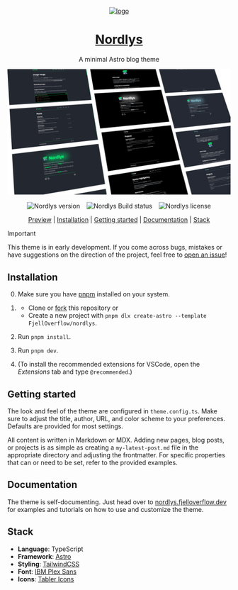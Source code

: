 <p align="center">
  <a href="https://nordlys.fjelloverflow.dev">
    <img alt="logo" src="./public/favicon.svg" height="64">
  </a>
</p>

<h1 align="center">
  <a href="https://nordlys.fjelloverflow.dev">Nordlys</a>
</h1>

<p align="center">
  A minimal Astro blog theme
</p>

![Preview](./public/preview.png)

<p align="center">
  <picture>
    <source media="(prefers-color-scheme: light)" srcset="https://img.shields.io/github/package-json/v/FjellOverflow/Nordlys?label=Version&labelColor=000000&color=success">
    <source media="(prefers-color-scheme: dark)" srcset="https://img.shields.io/github/package-json/v/FjellOverflow/Nordlys?label=Version&labelColor=ffffff&color=success">
    <img alt="Nordlys version">
  </picture>
  &ensp;
  <picture>
    <source media="(prefers-color-scheme: light)" srcset="https://img.shields.io/github/actions/workflow/status/FjellOverflow/Nordlys/cd.yaml?branch=main&label=Build&labelColor=000000">
    <source media="(prefers-color-scheme: dark)" srcset="https://img.shields.io/github/actions/workflow/status/FjellOverflow/Nordlys/cd.yaml?branch=main&label=Build&labelColor=ffffff">
    <img alt="Nordlys Build status">
  </picture>
  &ensp;
  <picture>
    <source media="(prefers-color-scheme: light)" srcset="https://img.shields.io/github/license/FjellOverflow/Nordlys?label=License&labelColor=000000&color=success">
    <source media="(prefers-color-scheme: dark)" srcset="https://img.shields.io/github/license/FjellOverflow/Nordlys?label=License&labelColor=ffffff&color=success">
    <img alt="Nordlys license">
  </picture>
</p>

<p align="center">
  <a href="https://nordlys.fjelloverflow.dev">Preview</a> |
  <a href="#installation">Installation</a> |
  <a href="#getting-started">Getting started</a> |
  <a href="#documentation">Documentation</a> |
  <a href="#stack">Stack</a>
</p>

> [!IMPORTANT]  
> This theme is in early development. If you come across bugs, mistakes or have suggestions on the direction of the project, feel free to [open an issue](https://github.com/FjellOverflow/nordlys/issues/new/choose)!

## Installation

0. Make sure you have [pnpm](https://pnpm.io/installation) installed on your system.

1. - Clone or [fork](https://github.com/new?template_name=nordlys&template_owner=FjellOverflow) this repository or
   - Create a new project with `pnpm dlx create-astro --template FjellOverflow/nordlys`.

2. Run `pnpm install`.

3. Run `pnpm dev`.

4. (To install the recommended extensions for VSCode, open the _Extensions_ tab and type `@recommended`.)

## Getting started

The look and feel of the theme are configured in `theme.config.ts`. Make sure to adjust the title, author, URL, and color scheme to your preferences. Defaults are provided for most settings.

All content is written in Markdown or MDX. Adding new pages, blog posts, or projects is as simple as creating a `my-latest-post.md` file in the appropriate directory and adjusting the frontmatter. For specific properties that can or need to be set, refer to the provided examples.

## Documentation

The theme is self-documenting. Just head over to [nordlys.fjelloverflow.dev](https://nordlys.fjelloverflow.dev/posts/) for examples and tutorials on how to use and customize the theme.

## Stack

- **Language**: TypeScript
- **Framework**: [Astro](https://astro.build/)
- **Styling**: [TailwindCSS](https://tailwindcss.com/)
- **Font**: [IBM Plex Sans](https://fonts.google.com/specimen/IBM+Plex+Sans)
- **Icons**: [Tabler Icons](https://tabler.io/icons)
